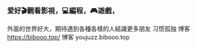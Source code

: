
###  爱好🎬觀看影視，💻編程，🎮遊戲，
外面的世界好大，期待遇到各種各樣的人結識更多朋友
习惯孤独 
博客 https://bibooo.top/
 博客 youjuzz.bibooo.top 
